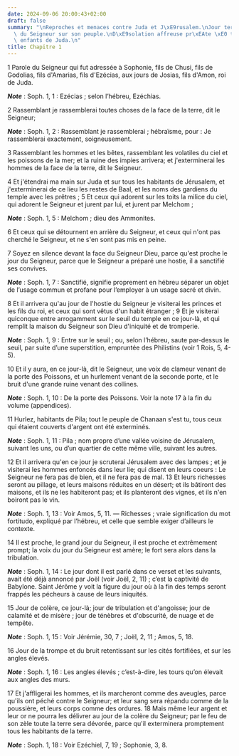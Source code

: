 ```yaml
---
date: 2024-09-06 20:00:43+02:00
draft: false
summary: "\nReproches et menaces contre Juda et J\xE9rusalem.\nJour terrible des vengeances\
  \ du Seigneur sur son peuple.\nD\xE9solation affreuse pr\xEAte \xE0 tomber sur les\
  \ enfants de Juda.\n"
title: Chapitre 1
---
```





1 Parole du Seigneur qui fut adressée à Sophonie, fils de Chusi, fils de Godolias, fils d'Amarias, fils d'Ezécias, aux jours de Josias, fils d'Amon, roi de Juda.

***Note*** :  Soph. 1, 1 : Ezécias ; selon l’hébreu, Ezéchias.


2 Rassemblant je rassemblerai toutes choses de la face de la terre, dit le Seigneur;

***Note*** :  Soph. 1, 2 : Rassemblant je rassemblerai ; hébraïsme, pour : Je rassemblerai exactement, soigneusement.

3 Rassemblant les hommes et les bêtes, rassemblant les volatiles du ciel et les poissons de la mer; et la ruine des impies arrivera; et j'exterminerai les hommes de la face de la terre, dit le Seigneur.


4 Et j'étendrai ma main sur Juda et sur tous les habitants de Jérusalem, et j'exterminerai de ce lieu les restes de Baal, et les noms des gardiens du temple avec les prêtres ; 5 Et ceux qui adorent sur les toits la milice du ciel, qui adorent le Seigneur et jurent par lui, et jurent par Melchom ;

***Note*** :  Soph. 1, 5 : Melchom ; dieu des Ammonites.

6 Et ceux qui se détournent en arrière du Seigneur, et ceux qui n'ont pas cherché le Seigneur, et ne s'en sont pas mis en peine.


7 Soyez en silence devant la face du Seigneur Dieu, parce qu'est proche le jour du Seigneur, parce que le Seigneur a préparé une hostie, il a sanctifié ses convives.

***Note*** :  Soph. 1, 7 : Sanctifié, signifie proprement en hébreu séparer un objet de l’usage commun et profane pour l’employer à un usage sacré et divin.

8 Et il arrivera qu'au jour de l'hostie du Seigneur je visiterai les princes et les fils du roi, et ceux qui sont vêtus d'un habit étranger ; 9 Et je visiterai quiconque entre arrogamment sur le seuil du temple en ce jour-là, et qui remplit la maison du Seigneur son Dieu d'iniquité et de tromperie.

***Note*** :  Soph. 1, 9 : Entre sur le seuil ; ou, selon l’hébreu, saute par-dessus le seuil, par suite d’une superstition, empruntée des Philistins (voir 1 Rois, 5, 4-5).


10 Et il y aura, en ce jour-là, dit le Seigneur, une voix de clameur venant de la porte des Poissons, et un hurlement venant de la seconde porte, et le bruit d'une grande ruine venant des collines.

***Note*** :  Soph. 1, 10 : De la porte des Poissons. Voir la note 17 à la fin du volume (appendices).

11 Hurlez, habitants de Pila; tout le peuple de Chanaan s'est tu, tous ceux qui étaient couverts d'argent ont été exterminés.

***Note*** :  Soph. 1, 11 : Pila ; nom propre d’une vallée voisine de Jérusalem, suivant les uns, ou d’un quartier de cette même ville, suivant les autres.


12 Et il arrivera qu'en ce jour je scruterai Jérusalem avec des lampes ; et je visiterai les hommes enfoncés dans leur lie; qui disent en leurs coeurs : Le Seigneur ne fera pas de bien, et il ne fera pas de mal. 13 Et leurs richesses seront au pillage, et leurs maisons réduites en un désert; et ils bâtiront des maisons, et ils ne les habiteront pas; et ils planteront des vignes, et ils n'en boiront pas le vin.

***Note*** :  Soph. 1, 13 : Voir Amos, 5, 11. ― Richesses ; vraie signification du mot fortitudo, expliqué par l’hébreu, et celle que semble exiger d’ailleurs le contexte.


14 Il est proche, le grand jour du Seigneur, il est proche et extrêmement prompt; la voix du jour du Seigneur est amère; le fort sera alors dans la tribulation.

***Note*** :  Soph. 1, 14 : Le jour dont il est parlé dans ce verset et les suivants, avait été déjà annoncé par Joël (voir Joël, 2, 11) ; c’est la captivité de Babylone. Saint Jérôme y voit la figure du jour où à la fin des temps seront frappés les pécheurs à cause de leurs iniquités.

15 Jour de colère, ce jour-là; jour de tribulation et d'angoisse; jour de calamité et de misère ; jour de ténèbres et d'obscurité, de nuage et de tempête.

***Note*** :  Soph. 1, 15 : Voir Jérémie, 30, 7 ; Joël, 2, 11 ; Amos, 5, 18.

16 Jour de la trompe et du bruit retentissant sur les cités fortifiées, et sur les angles élevés.

***Note*** :  Soph. 1, 16 : Les angles élevés ; c’est-à-dire, les tours qu’on élevait aux angles des murs.


17 Et j'affligerai les hommes, et ils marcheront comme des aveugles, parce qu'ils ont péché contre le Seigneur; et leur sang sera répandu comme de la poussière, et leurs corps comme des ordures. 18 Mais même leur argent et leur or ne pourra les délivrer au jour de la colère du Seigneur; par le feu de son zèle toute la terre sera dévorée, parce qu'il exterminera promptement tous les habitants de la terre.

***Note*** :  Soph. 1, 18 : Voir Ezéchiel, 7, 19 ; Sophonie, 3, 8.

